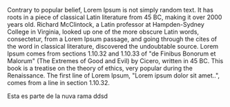 Contrary to popular belief, Lorem Ipsum is not simply random text. It has roots in a piece of classical Latin literature from 45 BC, making it over 2000 years old. Richard 
McClintock, a Latin professor at Hampden-Sydney College in Virginia, looked up one of the more obscure Latin words, consectetur, from a Lorem Ipsum passage, and going through the 
cites of the word in classical literature, discovered the undoubtable source. Lorem Ipsum comes from sections 1.10.32 and 1.10.33 of "de Finibus Bonorum et Malorum" (The Extremes of 
Good and Evil) by Cicero, written in 45 BC. This book is a treatise on the theory of ethics, very popular during the Renaissance. The first line of Lorem Ipsum, "Lorem ipsum dolor 
sit amet..", comes from a line in section 1.10.32.

Esta es parte de la nuva rama
ddsd